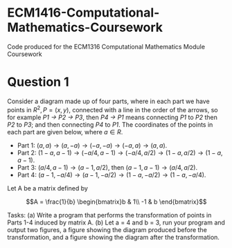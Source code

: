 # ECM1416-Computational-Mathematics-Coursework

Code produced for the ECM1316 Computational Mathematics Module Coursework

# Question 1
Consider a diagram made up of four parts, where in each part we have points in $R^2,P=(x,y)$,
connected with a line in the order of the arrows, so for example
*P1 → P2 → P3*, then *P4 → P1*
means connecting *P1* to *P2* then *P2* to *P3*; and then connecting *P4* to *P1*. The coordinates of the points in each part
are given below, where $a∈R$.

- Part 1: $(a,a)→(a,−a)→(−a,−a)→(−a,a)→(a,a)$.
- Part 2: $(1−a,a−1)→(−a/4,a−1)→(−a/4,a/2)→(1−a,a/2)→(1−a,a−1)$.
- Part 3: $(a/4,a−1)→(a−1,a/2)$, then $(a−1,a−1)→(a/4,a/2)$.
- Part 4: $(a−1,−a/4)→(a−1,−a/2)→(1−a,−a/2)→(1−a,−a/4)$.

Let A be a matrix defined by

$$A = \frac{1}{b} \begin{bmatrix}b & 1\\
-1 & b \end{bmatrix}$$

Tasks:
(a) Write a program that performs the transformation of points in Parts 1-4 induced by matrix A.
(b) Let a = 4 and b = 3, run your program and output two figures, a figure showing the diagram produced before
the transformation, and a figure showing the diagram after the transformation.
